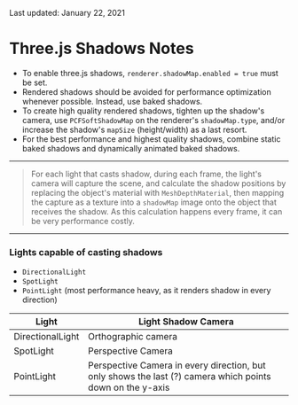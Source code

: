 Last updated: January 22, 2021

# **Three.js Shadows Notes**
- To enable three.js shadows, `renderer.shadowMap.enabled = true` must be set.
- Rendered shadows should be avoided for performance optimization whenever possible. Instead, use baked shadows.
- To create high quality rendered shadows, tighten up the shadow's camera, use `PCFSoftShadowMap` on the renderer's `shadowMap.type`, and/or increase the shadow's `mapSize` (height/width) as a last resort.
- For the best performance and highest quality shadows, combine static baked shadows and dynamically animated baked shadows.

------------

> For each light that casts shadow, during each frame, the light's camera will capture the scene, and calculate the shadow positions by replacing the object's material with `MeshDepthMaterial`, then mapping the capture as a texture into a `shadowMap` image onto the object that receives the shadow. As this calculation happens every frame, it can be very performance costly.

------------


### Lights capable of casting shadows
- `DirectionalLight`
- `SpotLight`
- `PointLight` (most performance heavy, as it renders shadow in every direction)


| Light  | Light Shadow Camera  |
| ------------ | ------------ |
|  DirectionalLight | Orthographic camera  |
|  SpotLight | Perspective Camera  |
|  PointLight | Perspective Camera in every direction, but only shows the last (?) camera which points down on the y-axis  |

